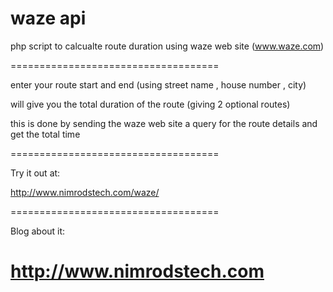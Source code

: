 waze api
====================================

php script to calcualte route duration using waze web site (www.waze.com)

====================================

enter your route start and end (using street name , house number , city)

will give you the total duration of the route (giving 2 optional routes)

this is done by sending the waze web site a query for the route details and get the total time

====================================

Try it out at:

http://www.nimrodstech.com/waze/

====================================

Blog about it:

http://www.nimrodstech.com
====================================
